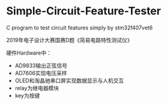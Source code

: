 # Simple-Circuit-Feature-Tester
C program to test circuit features simply by stm32f407vet6

2019年电子设计大赛国赛D题《简易电路特性测试仪》

硬件Hardware中：

- AD9833输出正弦信号
- AD7606实现电压采样
- OLED和淘晶驰串口屏实现数据显示与人机交互
- relay为继电器模块
- key为按键